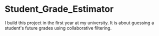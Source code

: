 # Student_Grade_Estimator
I build this project in the first year at my university. It is about guessing a student's future grades using collaborative filtering.

